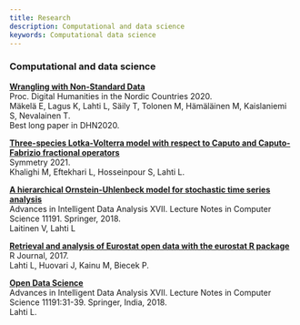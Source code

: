 ```yaml
---
title: Research
description: Computational and data science
keywords: Computational data science
---
```


### Computational and data science

[**Wrangling with Non-Standard Data**](http://ceur-ws.org/Vol-2612/paper6.pdf)  
Proc. Digital Humanities in the Nordic Countries 2020.  
Mäkelä E, Lagus K, Lahti L, Säily T, Tolonen M, Hämäläinen M, Kaislaniemi S, Nevalainen T.  
Best long paper in DHN2020.

[**Three-species Lotka-Volterra model with respect to Caputo and Caputo-Fabrizio fractional operators**](https://doi.org/10.3390/sym13030368)  
Symmetry 2021.  
Khalighi M, Eftekhari L, Hosseinpour S, Lahti L.

[**A hierarchical Ornstein-Uhlenbeck model for stochastic time series analysis**](https://link.springer.com/chapter/10.1007/978-3-030-01768-2_16)  
Advances in Intelligent Data Analysis XVII. Lecture Notes in Computer Science 11191. Springer, 2018.  
Laitinen V, Lahti L

[**Retrieval and analysis of Eurostat open data with the eurostat R package**](https://journal.r-project.org/archive/2017/RJ-2017-019/index.html)  
R Journal, 2017.  
Lahti L, Huovari J, Kainu M, Biecek P.

[**Open Data Science**](https://github.com/openresearchlabs/openresearchlabs.github.io/blob/master/content/publication_resources/papers/2018-Lahti-IDA.pdf)  
Advances in Intelligent Data Analysis XVII. Lecture Notes in Computer Science 11191:31-39. Springer, India, 2018.  
Lahti L.
